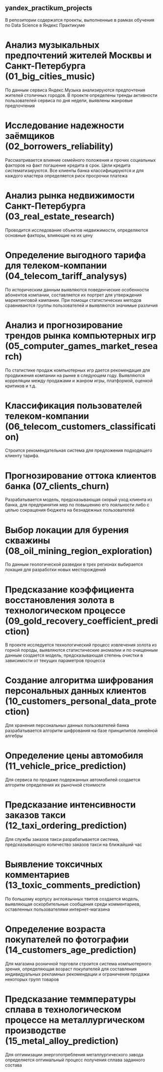 ## yandex_practikum_projects
В репозитории содержатся проекты, выполненные в рамках обучения по Data Science в Яндекс Практикуме

# Анализ музыкальных предпочтений жителей Москвы и Санкт-Петербурга (01_big_cities_music)
По данным сервиса Яндекс.Музыка анализируются предпочтения жителей столичных городов. В проекте определены тренды активности пользователей сервиса по дня недели, выявлены жанровые предпочтения 

# Исследование надежности заёмщиков (02_borrowers_reliability)
Рассматривается влияние семейного положения и прочих социальных факторов на факт погашение кредита в срок. Цели кредита систематизируются. Все клиенты банка классифицируются и для каждого кластера определяется риск просрочки платежа

# Анализ рынка недвижимости Санкт-Петербурга (03_real_estate_research)
Проводится исследование объектов недвижимости, определяются основные факторы, влияющие на их цену 

# Определение выгодного тарифа для телеком-компании (04_telecom_tariff_analysys)
По историческим данным выявляются поведенческие особенности абонентов компании, составляется их портрет для утверждения маркетинговой кампании. При помощи статистических методов сравниваются группы пользователей и выявляются значимые различия

# Анализ и прогнозирование трендов рынка компьютерных игр (05_computer_games_market_research)
По статистике продаж компьютерных игр дается рекомендация для продвижения компании на рынке в следующем году. Выявляются корреляции между продажами и жанром игры, платформой, оценкой критиков и т.д.

# Классификация пользователей телеком-компании (06_telecom_customers_classification)
Строится рекомендательная система для предложения подходящего клиенту тарифа. 

# Прогнозирование оттока клиентов банка (07_clients_churn)
Разрабатывается модель, предсказывающая скорый уход клиента из банка, для предпринятия мер по повышению его лояльности либо с целью сокращения бюджета на безнадежных пользователей

# Выбор локации для бурения скважины (08_oil_mining_region_exploration)
По данным геологической разведки в трех регионах выбирается локация для разработки новых месторождений

# Предсказание коэффициента восстановления золота в технологическом процессе (09_gold_recovery_coefficient_prediction)
В проекте исследуется технологический процесс извлечения золота из горной породы, выявляются статистические аномалии и по очищенным данным создается модель, предсказывающая степень очистки в зависимости от текущих параметров процесса

# Создание алгоритма шифрования персональных данных клиентов (10_customers_personal_data_protection)
Для хранения персональных данных пользователей банка разрабатывается алгоритм шифрования на базе принципипов линейной алгебры

# Определение цены автомобиля (11_vehicle_price_prediction)
Для сервиса по продаже подержанных автомобилей создается алгоритм определения их рыночной стоимости

# Предсказание интенсивности заказов такси (12_taxi_ordering_prediction)
Для службы заказов такси разрабатывается система, предсказывающую количество заказов такси на ближайший час

# Выявление токсичных комментариев (13_toxic_comments_prediction)
По большому корпусу англоязычных твитов создается модель, выявляющая оскорбительные сообщения среди комментариев, оставленных пользователями интернет-магазина

# Определение возраста покупателей по фотографии (14_customers_age_prediction)
Для магазина розничной торговли строится система компьютерного зрения, определяющая возраст покупателей для составления индивидуальных рекламных рекомендации и ограничения продажи некоторых групп товаров

# Предсказание теммпературы сплава в технологическом процессе на металлургическом производстве (15_metal_alloy_prediction)
Для оптимизации энергопотребления металлургического завода определяется оптимальный процесс получения сплава заданного состава
